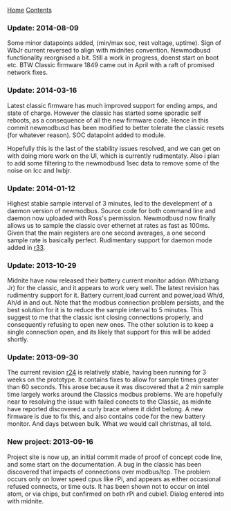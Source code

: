[Home](http://code.google.com/p/theblackboxproject/)
[Contents](Documentation.md)

### Update: 2014-08-09 ###

Some minor datapoints added, (min/max soc, rest voltage, uptime). Sign of WbJr current reversed to align with midnites convention. Newmodbusd functionality reorgnised a bit. Still a work in progress, doenst start on boot etc. BTW Classic firmware 1849 came out in April with a raft of promised network fixes.

### Update: 2014-03-16 ###

Latest classic firmware has much improved support for ending amps, and state of charge. However the classic has started some sporadic self reboots, as a consequence of all the new firmware code. Hence in this commit newmodbusd has been  modified to better tolerate the classic resets (for whatever reason). SOC datapoint added to module.

Hopefully this is the last of the stability issues resolved, and we can get on with doing more work on the UI, which is currently rudimentaty. Also i plan to add some filtering to the newmodbusd 1sec data to remove some of the noise on Icc and Iwbjr.

### Update: 2014-01-12 ###

Highest stable sample interval of 3 minutes, led to the develepment of a daemon version of newmodbus. Source code for both command line and daemon now uploaded with Ross's permission. Newmodbusd now finally allows us to sample the classic over ethernet at rates as fast as 100ms. Given that the main registers are one second averages, a one second sample rate is basically perfect. Rudimentary support for daemon mode added in [r33](https://code.google.com/p/theblackboxproject/source/detail?r=33).

### Update: 2013-10-29 ###

Midnite have now released their battery current monitor addon (Whizbang Jr) for the classic, and it appears to work very well. The latest revision has rudimentry support for it. Battery current,load current and power,load Wh/d, Ah/d in and out. Note that the modbus connection problem persists, and the best solution for it is to reduce the sample interval to 5 minutes. This suggest to me that the classic isnt closing connections properly, and consequently refusing to open new ones. The other solution is to keep a single connection open, and its likely that support for this will be added shortly.

### Update: 2013-09-30 ###

The current revision [r24](https://code.google.com/p/theblackboxproject/source/detail?r=24) is relatively stable, having been running for 3 weeks on the prototype. It contains fixes to allow for sample times greater than 60 seconds. This arose because it was discovered that a 2 min sample time largely works around the Classics modbus problems.  We are hopefully near to resolving the issue with failed conects to the Classic, as midnite have reported discovered a curly brace where it didnt belong. A new firmware is due to fix this, and also contains code for the new battery monitor. And days between bulk. What we would call christmas, all told.

### New project: 2013-09-16 ###

Project site is now up, an initial commit made of proof of concept code line, and some start on the documentation. A bug in the classic has been discovered that impacts of connections over modbus/tcp. The problem occurs only on lower speed cpus like rPi, and appears as either occasional refused connects, or time outs. It has been shown not to occur on intel atom, or via chips, but confirmed on both rPi and cubie1. Dialog entered into with midnite.